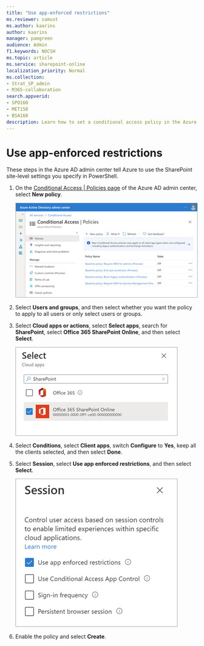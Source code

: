 ```yaml
---
title: "Use app-enforced restrictions"
ms.reviewer: samust
ms.author: kaarins
author: kaarins
manager: pamgreen
audience: Admin
f1.keywords: NOCSH
ms.topic: article
ms.service: sharepoint-online
localization_priority: Normal
ms.collection:  
- Strat_SP_admin
- M365-collaboration
search.appverid:
- SPO160
- MET150
- BSA160
description: Learn how to set a conditional access policy in the Azure AD admin center to use app-enforced restrictions in SharePoint.
---
```


# Use app-enforced restrictions

These steps in the Azure AD admin center tell Azure to use the SharePoint site-level settings you specify in PowerShell.
  
1. On the [Conditional Access | Policies page](https://aad.portal.azure.com/#blade/Microsoft_AAD_IAM/ConditionalAccessBlade/Policies) of the Azure AD admin center, select **New policy**.

    ![Conditional access policies in the Azure AD admin center](media/azure-ca-new-policy.png)
    
2. Select **Users and groups**, and then select whether you want the policy to apply to all users or only select users or groups.
    
3. Select **Cloud apps or actions**, select **Select apps**, search for **SharePoint**, select **Office 365 SharePoint Online**, and then select **Select**.

    ![Selecting the SharePoint app](media/azure-ca-policy-cloud-app.png)
    
4. Select **Conditions**, select **Client apps**, switch **Configure** to **Yes**, keep all the clients selected, and then select **Done**.
    
5. Select **Session**, select **Use app enforced restrictions**, and then select **Select**. 

    ![Selecting to control access using app enforced restrictions](media/azure-ca-policy-session.png)
    
6. Enable the policy and select **Create**.



